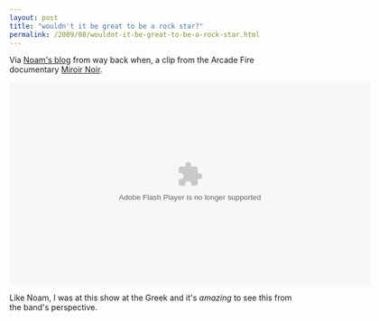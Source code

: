 ```yaml
---
layout: post
title: "wouldn't it be great to be a rock star?"
permalink: /2009/08/wouldnt-it-be-great-to-be-a-rock-star.html
---
```


<p>Via <a href="http://www.menschions.com/post/66487959/arcade-fire-miroir-noir">Noam's blog</a> from way back when, a clip from the Arcade Fire documentary <a href="http://miroir-noir.com/">Miroir Noir</a>.</p>

<p><object id="ep_player" name="ep_player" height="360" width="640" data="http://cdn.episodic.com/player/EpisodicPlayer.swf?config=http%3A%2F%2Fcdn.episodic.com%2Fshows%2F52%2F690%2F2%2Fconfig.xml" type="application/x-shockwave-flash"><param name="movie" value="http://cdn.episodic.com/player/EpisodicPlayer.swf?config=http%3A%2F%2Fcdn.episodic.com%2Fshows%2F52%2F690%2F2%2Fconfig.xml"/><param name="AllowScriptAccess" value="always"/><param name="allowfullscreen" value="true"/><embed src="http://cdn.episodic.com/player/EpisodicPlayer.swf?config=http%3A%2F%2Fcdn.episodic.com%2Fshows%2F52%2F690%2F2%2Fconfig.xml" type="application/x-shockwave-flash" allowfullscreen="true" AllowScriptAccess="always" width="640" height="360" id="ep_player" name="ep_player"/></object></p>

<p>Like Noam, I was at this show at the Greek and it's <em>amazing</em> to see this from the band's perspective.</p>



